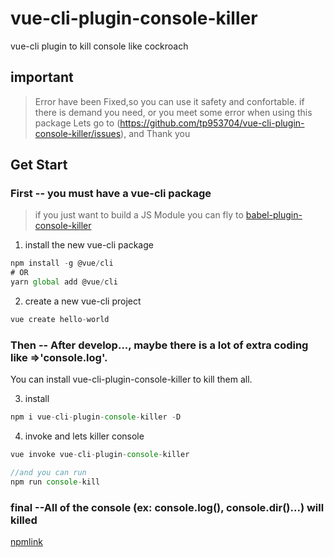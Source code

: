 # vue-cli-plugin-console-killer
vue-cli plugin to kill console like cockroach

## important 
> Error have been Fixed,so you can use it safety and confortable. if there is demand you need, or you meet some error when using this package Lets go to (https://github.com/tp953704/vue-cli-plugin-console-killer/issues), and Thank you

## Get Start

### First -- you must have a vue-cli package 

> if you just want to build a JS Module you can fly to  [babel-plugin-console-killer](https://www.npmjs.com/package/@tp953704/babel-plugin-console-killer)

1. install the new vue-cli package
```javascript
npm install -g @vue/cli
# OR
yarn global add @vue/cli
```
2. create a new vue-cli project
```javascript
vue create hello-world
```

### Then -- After develop..., maybe there is a lot of extra coding like =>'console.log'. 

You can install vue-cli-plugin-console-killer to kill them all.


3. install 

```javascript
npm i vue-cli-plugin-console-killer -D
```

4.  invoke and lets killer console
```javascript
vue invoke vue-cli-plugin-console-killer

//and you can run 
npm run console-kill
```
### final --All of the console (ex: console.log(), console.dir()...) will killed

[npmlink](https://www.npmjs.com/package/vue-cli-plugin-console-killer)

